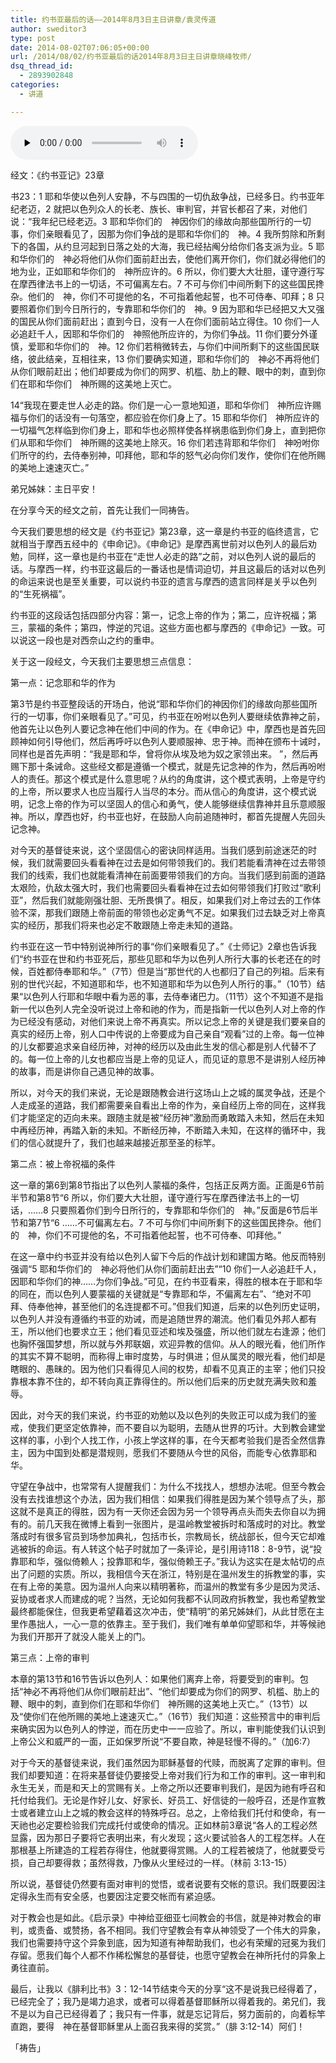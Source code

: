 ```yaml
---
title: 约书亚最后的话——2014年8月3日主日讲章/袁灵传道
author: sweditor3
type: post
date: 2014-08-02T07:06:05+00:00
url: /2014/08/02/约书亚最后的话2014年8月3日主日讲章晓峰牧师/
dsq_thread_id:
  - 2893902848
categories:
  - 讲道

---
```

<div id="c-11353" class="grandmp3">
  <audio src="https://t5.shwchurch.org/wp-content/uploads/2014/08/2014年8月3日讲道【音频】.mp3" controls false preload="none" autobuffer="false"></audio>
</div>

经文：《约书亚记》23章
  
书23：1 耶和华使以色列人安静，不与四围的一切仇敌争战，已经多日。约书亚年纪老迈，2 就把以色列众人的长老、族长、审判官，并官长都召了来，对他们说：“我年纪已经老迈。3 耶和华你们的　神因你们的缘故向那些国所行的一切事，你们亲眼看见了，因那为你们争战的是耶和华你们的　神。4 我所剪除和所剩下的各国，从约旦河起到日落之处的大海，我已经拈阄分给你们各支派为业。5 耶和华你们的　神必将他们从你们面前赶出去，使他们离开你们，你们就必得他们的地为业，正如耶和华你们的　神所应许的。6 所以，你们要大大壮胆，谨守遵行写在摩西律法书上的一切话，不可偏离左右。7 不可与你们中间所剩下的这些国民搀杂。他们的　神，你们不可提他的名，不可指着他起誓，也不可侍奉、叩拜；8 只要照着你们到今日所行的，专靠耶和华你们的　神。9 因为耶和华已经把又大又强的国民从你们面前赶出；直到今日，没有一人在你们面前站立得住。10 你们一人必追赶千人，因耶和华你们的　神照他所应许的，为你们争战。11 你们要分外谨慎，爱耶和华你们的　神。12 你们若稍微转去，与你们中间所剩下的这些国民联络，彼此结亲，互相往来，13 你们要确实知道，耶和华你们的　神必不再将他们从你们眼前赶出；他们却要成为你们的网罗、机槛、肋上的鞭、眼中的刺，直到你们在耶和华你们　神所赐的这美地上灭亡。
  
14“我现在要走世人必走的路。你们是一心一意地知道，耶和华你们　神所应许赐福与你们的话没有一句落空，都应验在你们身上了。15 耶和华你们　神所应许的一切福气怎样临到你们身上，耶和华也必照样使各样祸患临到你们身上，直到把你们从耶和华你们　神所赐的这美地上除灭。16 你们若违背耶和华你们　神吩咐你们所守的约，去侍奉别神，叩拜他，耶和华的怒气必向你们发作，使你们在他所赐的美地上速速灭亡。”
  
弟兄姊妹：主日平安！

在分享今天的经文之前，首先让我们一同祷告。

今天我们要思想的经文是《约书亚记》第23章，这一章是约书亚的临终遗言，它就相当于摩西五经中的《申命记》。《申命记》是摩西离世前对以色列人的最后劝勉，同样，这一章也是约书亚在“走世人必走的路”之前，对以色列人说的最后的话。与摩西一样，约书亚这最后的一番话也是情词迫切，并且这最后的话对以色列的命运来说也是至关重要，可以说约书亚的遗言与摩西的遗言同样是关乎以色列的“生死祸福”。
  
约书亚的这段话包括四部分内容：第一，记念上帝的作为；第二，应许祝福；第三，蒙福的条件；第四，悖逆的咒诅。这些方面也都与摩西的《申命记》一致。可以说这一段也是对西奈山之约的重申。

关于这一段经文，今天我们主要思想三点信息：

第一点：记念耶和华的作为

第3节是约书亚整段话的开场白，他说“耶和华你们的神因你们的缘故向那些国所行的一切事，你们亲眼看见了。”可见，约书亚在吩咐以色列人要继续依靠神之前，他首先让以色列人要记念神在他们中间的作为。在《申命记》中，摩西也是首先回顾神如何引导他们，然后再呼吁以色列人要顺服神、忠于神。而神在颁布十诫时，同样也是首先声明：“我是耶和华，曾将你从埃及地为奴之家领出来。 ”，然后再赐下那十条诫命。这些经文都是遵循一个模式，就是先记念神的作为，然后再吩咐人的责任。那这个模式是什么意思呢？从约的角度讲，这个模式表明，上帝是守约的上帝，所以要求人也应当履行人当尽的本分。而从信心的角度讲，这个模式说明，记念上帝的作为可以坚固人的信心和勇气，使人能够继续信靠神并且乐意顺服神。所以，摩西也好，约书亚也好，在鼓励人向前追随神时，都首先提醒人先回头记念神。

对今天的基督徒来说，这个坚固信心的密诀同样适用。当我们感到前途迷茫的时候，我们就需要回头看看神在过去是如何带领我们的。我们若能看清神在过去带领我们的线索，我们也就能看清神在前面要带领我们的方向。当我们感到前面的道路太艰险，仇敌太强大时，我们也需要回头看看神在过去如何带领我们打败过“歌利亚”，然后我们就能刚强壮胆、无所畏惧了。相反，如果我们对上帝过去的工作体验不深，那我们跟随上帝前面的带领也必定勇气不足。如果我们过去缺乏对上帝真实的经历，那我们将来也必定不敢跟随上帝走未知的道路。

约书亚在这一节中特别说神所行的事“你们亲眼看见了。”《士师记》2章也告诉我们“约书亚在世和约书亚死后，那些见耶和华为以色列人所行大事的长老还在的时候，百姓都侍奉耶和华。”（7节）但是当“那世代的人也都归了自己的列祖。后来有别的世代兴起，不知道耶和华，也不知道耶和华为以色列人所行的事。”（10节）结果“以色列人行耶和华眼中看为恶的事，去侍奉诸巴力。（11节）这个不知道不是指新一代以色列人完全没听说过上帝和祂的作为，而是指新一代以色列人对上帝的作为已经没有感动，对他们来说上帝不再真实。所以记念上帝的关键是我们要亲自的真实的经历上帝，别人口中传说的上帝要成为自己亲自“观看”过的上帝。每一位神的儿女都要追求亲自经历神，对神的经历以及由此生发的信心都是别人代替不了的。每一位上帝的儿女也都应当是上帝的见证人，而见证的意思不是讲别人经历神的故事，而是讲你自己遇见神的故事。

所以，对今天的我们来说，无论是跟随教会进行这场山上之城的属灵争战，还是个人走成圣的道路，我们都需要亲自看出上帝的作为，亲自经历上帝的同在，这样我们才能坚定的迈向未来。跟随主就是被“经历神”激励而勇敢踏入未知，然后在未知中再经历神，再踏入新的未知。不断经历神，不断踏入未知，在这样的循环中，我们的信心就提升了，我们也越来越接近那至圣的标竿。

第二点：被上帝祝福的条件

这一章的第6到第8节指出了以色列人蒙福的条件，包括正反两方面。正面是6节前半节和第8节“6 所以，你们要大大壮胆，谨守遵行写在摩西律法书上的一切话，……8 只要照着你们到今日所行的，专靠耶和华你们的　神。”反面是6节后半节和第7节“6 ……不可偏离左右。7 不可与你们中间所剩下的这些国民搀杂。他们的　神，你们不可提他的名，不可指着他起誓，也不可侍奉、叩拜他。”

在这一章中约书亚并没有给以色列人留下今后的作战计划和建国方略。他反而特别强调“5 耶和华你们的　神必将他们从你们面前赶出去”“10 你们一人必追赶千人，因耶和华你们的神……为你们争战。”可见，在约书亚看来，得胜的根本在于耶和华的同在，而以色列人要蒙福的关键就是“专靠耶和华，不偏离左右”、“绝对不叩拜、侍奉他神，甚至他们的名连提都不可。”但我们知道，后来的以色列历史证明，以色列人并没有遵循约书亚的劝诫，而是追随世界的潮流。他们看见外邦人都有王，所以他们也要求立王；他们看见亚述和埃及强盛，所以他们就左右逢源；他们也胸怀强国梦想，所以就与外邦联姻，欢迎异教的信仰。从人的眼光看，他们所作的其实不算不聪明，而称得上审时度势，与时俱进；但从属灵的眼光看，他们却是瞎眼的、愚昧的。因为他们只看得见人间的权势，却看不见真正的主宰；他们只投靠根本靠不住的，却不转向真正靠得住的。所以他们后来的历史就充满失败和羞辱。

因此，对今天的我们来说，约书亚的劝勉以及以色列的失败正可以成为我们的鉴戒，使我们更坚定依靠神，而不要自以为聪明，去随从世界的巧计。大到教会建堂这样的事，小到个人找工作，小孩上学这样的事，在今天都考验我们是否全然信靠主，因为中国到处都是潜规则，愿我们不要随从今世的风俗，而能专心依靠耶和华。

守望在争战中，也常常有人提醒我们：为什么不找找人，想想办法呢。但至今教会没有去找谁想这个办法，因为我们相信：如果我们得胜是因为某个领导点了头，那这就不是真正的得胜，因为有一天你还会因为另一个领导再点头而失去你自以为拥有的。前几天我在微博上看到一张图片，是温岭教堂被拆时和落成时的对比。教堂落成时有很多官员到场参加典礼，包括市长，宗教局长，统战部长，但今天它却难逃被拆的命运。有人转这个帖子时就加了一条评论，是引用诗118：8-9节，说“投靠耶和华，强似倚赖人；投靠耶和华，强似倚赖王子。”我认为这实在是太帖切的点出了问题的实质。所以，我相信今天在浙江，特别是在温州发生的拆教堂的事，实在有上帝的美意。因为温州人向来以精明著称，而温州的教堂有多少是因为灵活、妥协或者求人而建成的呢？当然，无论如何我都不认同政府拆教堂，我也希望教堂最终都能保住，但我更希望藉着这次冲击，使“精明”的弟兄姊妹们，从此甘愿在主里作愚拙人，一心一意的依靠主。至于我们，我们唯有单单仰望耶和华，并等候祂为我们开那开了就没人能关上的门。

第三点：上帝的审判

本章的第13节和16节告诉以色列人：如果他们离弃上帝，将要受到的审判。包括“神必不再将他们从你们眼前赶出”、“他们却要成为你们的网罗、机槛、肋上的鞭、眼中的刺，直到你们在耶和华你们　神所赐的这美地上灭亡。”（13节）以及“使你们在他所赐的美地上速速灭亡。”（16节）我们知道：这些预言中的审判后来确实因为以色列人的悖逆，而在历史中一一应验了。所以，审判能使我们认识到上帝公义和威严的一面，正如保罗所说“不要自欺，神是轻慢不得的。”（加6:7）

对于今天的基督徒来说，我们虽然因为耶稣基督的代赎，而脱离了定罪的审判。但我们却要知道：在将来基督徒仍要接受上帝对我们行为和工作的审判。这一审判和永生无关，而是和天上的赏赐有关。上帝之所以还要审判我们，是因为祂有呼召和托付给我们。无论是作好儿女、好家长、好员工、好信徒的一般呼召，还是作宣教士或者建立山上之城的教会这样的特殊呼召。总之，上帝给我们托付和使命，有一天祂也必定要检验我们完成托付或使命的情况。正如林前3章说“各人的工程必然显露，因为那日子要将它表明出来，有火发现；这火要试验各人的工程怎样。人在那根基上所建造的工程若存得住，他就要得赏赐。人的工程若被烧了，他就要受亏损，自己却要得救；虽然得救，乃像从火里经过的一样。（林前 3:13-15）

所以说，基督徒仍然要有面对审判的觉悟，或者说要有交帐的意识。我们既要因注定得永生而有安全感，也要因注定要交帐而有紧迫感。
  
对于教会也是如此。《启示录》中神给亚细亚七间教会的书信，就是神对教会的审判，或责备、或赞扬，各不相同。我们守望教会有幸从神领受了一个伟大的异象，我们也需要持守这个异象到底，因为知道有神帮助我们，也必有荣耀的冠冕为我们存留。愿我们每个人都不作稀松懈怠的基督徒，也愿守望教会在神所托付的异象上勇往直前。

最后，让我以《腓利比书》3：12-14节结束今天的分享“这不是说我已经得着了，已经完全了；我乃是竭力追求，或者可以得着基督耶稣所以得着我的。弟兄们，我不是以为自己已经得着了；我只有一件事，就是忘记背后，努力面前的，向着标竿直跑，要得　神在基督耶稣里从上面召我来得的奖赏。”（腓 3:12-14）阿们！

「祷告」